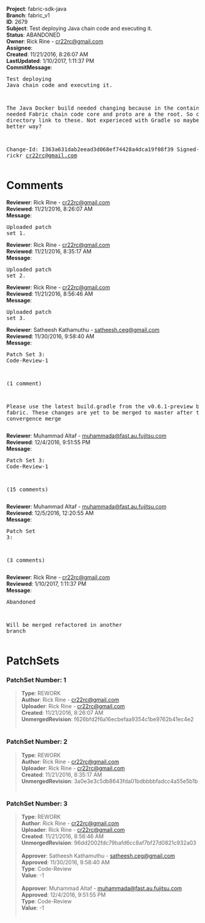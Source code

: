 <strong>Project</strong>: fabric-sdk-java<br><strong>Branch</strong>: fabric_v1<br><strong>ID</strong>: 2679<br><strong>Subject</strong>: Test deploying Java chain code and executing it.<br><strong>Status</strong>: ABANDONED<br><strong>Owner</strong>: Rick Rine - cr22rc@gmail.com<br><strong>Assignee</strong>:<br><strong>Created</strong>: 11/21/2016, 8:26:07 AM<br><strong>LastUpdated</strong>: 1/10/2017, 1:11:37 PM<br><strong>CommitMessage</strong>:<br><pre>Test deploying Java chain code and executing it.

The Java Docker build needed changing because in the container
the needed Fabric chain code core and proto are a the root.
So created a directory link to these.
Not experieced with Gradle so maybe there is a better way?

Change-Id: I363a631dab2eead3d068ef74428a4dca19f08f39
Signed-off-by: rickr <cr22rc@gmail.com>
</pre><h1>Comments</h1><strong>Reviewer</strong>: Rick Rine - cr22rc@gmail.com<br><strong>Reviewed</strong>: 11/21/2016, 8:26:07 AM<br><strong>Message</strong>: <pre>Uploaded patch set 1.</pre><strong>Reviewer</strong>: Rick Rine - cr22rc@gmail.com<br><strong>Reviewed</strong>: 11/21/2016, 8:35:17 AM<br><strong>Message</strong>: <pre>Uploaded patch set 2.</pre><strong>Reviewer</strong>: Rick Rine - cr22rc@gmail.com<br><strong>Reviewed</strong>: 11/21/2016, 8:56:46 AM<br><strong>Message</strong>: <pre>Uploaded patch set 3.</pre><strong>Reviewer</strong>: Satheesh Kathamuthu - satheesh.ceg@gmail.com<br><strong>Reviewed</strong>: 11/30/2016, 9:58:40 AM<br><strong>Message</strong>: <pre>Patch Set 3: Code-Review-1

(1 comment)

Please use the latest build.gradle from the v0.6.1-preview branch of fabric. These changes are yet to be merged to master after the convergence merge</pre><strong>Reviewer</strong>: Muhammad Altaf - muhammada@fast.au.fujitsu.com<br><strong>Reviewed</strong>: 12/4/2016, 9:51:55 PM<br><strong>Message</strong>: <pre>Patch Set 3: Code-Review-1

(15 comments)</pre><strong>Reviewer</strong>: Muhammad Altaf - muhammada@fast.au.fujitsu.com<br><strong>Reviewed</strong>: 12/5/2016, 12:20:55 AM<br><strong>Message</strong>: <pre>Patch Set 3:

(3 comments)</pre><strong>Reviewer</strong>: Rick Rine - cr22rc@gmail.com<br><strong>Reviewed</strong>: 1/10/2017, 1:11:37 PM<br><strong>Message</strong>: <pre>Abandoned

Will be merged refactored in another branch</pre><h1>PatchSets</h1><h3>PatchSet Number: 1</h3><blockquote><strong>Type</strong>: REWORK<br><strong>Author</strong>: Rick Rine - cr22rc@gmail.com<br><strong>Uploader</strong>: Rick Rine - cr22rc@gmail.com<br><strong>Created</strong>: 11/21/2016, 8:26:07 AM<br><strong>UnmergedRevision</strong>: f626bfd2f6a16ecbefaa9354c1be9762b41ec4e2<br><br></blockquote><h3>PatchSet Number: 2</h3><blockquote><strong>Type</strong>: REWORK<br><strong>Author</strong>: Rick Rine - cr22rc@gmail.com<br><strong>Uploader</strong>: Rick Rine - cr22rc@gmail.com<br><strong>Created</strong>: 11/21/2016, 8:35:17 AM<br><strong>UnmergedRevision</strong>: 3a0e3e3c5db8643fda01bdbbbbfadcc4a55e5b1b<br><br></blockquote><h3>PatchSet Number: 3</h3><blockquote><strong>Type</strong>: REWORK<br><strong>Author</strong>: Rick Rine - cr22rc@gmail.com<br><strong>Uploader</strong>: Rick Rine - cr22rc@gmail.com<br><strong>Created</strong>: 11/21/2016, 8:56:46 AM<br><strong>UnmergedRevision</strong>: 96dd2002fdc79bafd6cc8af7bf27d0821c932a03<br><br><strong>Approver</strong>: Satheesh Kathamuthu - satheesh.ceg@gmail.com<br><strong>Approved</strong>: 11/30/2016, 9:58:40 AM<br><strong>Type</strong>: Code-Review<br><strong>Value</strong>: -1<br><br><strong>Approver</strong>: Muhammad Altaf - muhammada@fast.au.fujitsu.com<br><strong>Approved</strong>: 12/4/2016, 9:51:55 PM<br><strong>Type</strong>: Code-Review<br><strong>Value</strong>: -1<br><br></blockquote>